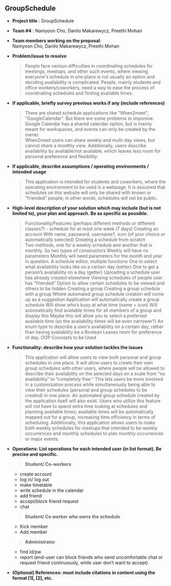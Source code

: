 GroupSchedule
-------------
- **Project title** : GroupSchedule
- **Team #4** : Namyoon Cho, Danilo Makarewycz, Preethi Mohan
- **Team members working on the proposal**:   
Namyoon Cho, Danilo Makarewycz, Preethi Mohan 
- **Problem/issue to resolve**  
  > People face various difficulties in coordinating schedules for meetings, meetups, and other such events, where viewing everyone's schedule in one place is not usually an option and deciding availability is complicated. People, mainly students and office workers/coworkers, need a way to ease the process of coordinating schedules and finding available times.   

- **If applicable, briefly survey previous works if any (include references)**  
  >   There are shared schedule applications like "When2meet", "GoogleCalendar". But there are some problems to imporove.  
    Google Calendar has a shared calendar option, but is mainly meant for workspaces, and events can only be created by the owner.  
    When2meet users can share weekly and multi-day views, but cannot share a monthly view. Additionally, users describe availability by available/not available, which leaves less room for personal preference and flexibility.
 
- **If applicable, describe assumptions / operating environments / intended usage**
  >  This application is intended for students and coworkers, where the operating environment to be used is a webpage. It is assumed that schedules on this website will only be shared with known or “friended” people; in other words, schedules will not be public.

- **High-level description of your solution which may include (but is not limited to), your plan and approach.  Be as specific as possible.**  
  > Functionality/Features (perhaps different methods or different classes?) - schedule for at most one week (7 days)
Creating an account
With name, password, username?, icon (of your choice or automatically selected)
Creating a schedule from scratch	
Two methods, one for a weekly schedule and another that is monthly. 
So two types of constructors
Weekly will have no parameters
Monthly will need parameters for the month and year in question. 
A schedule editor, multiple functions
One to select what availability looks like on a certain day (setter)
One to get a person’s availability on a day (getter)
Uploading a schedule user has already created elsewhere
Viewing schedules of people user has “friended”
Option to allow certain schedules to be viewed and others to be hidden
Creating a group
Creating a group schedule with a group
Where automated group schedule creation will come up as a suggestion
Application will automatically create a group schedule
Will show who’s busy at what time (name + icon)
Will automatically find available times for all members of a group and display this
Maybe this will allow you to select a preferred available time (so the availability times will be even narrower?)
An enum type to describe a user’s availability on a certain day, rather than having availability be a Boolean
Leaves room for preference of day.
OOP Concepts to be Used


- **Functionality: describe how your solution tackles the issues**
  > This application will allow users to view both personal and group schedules in one place. It will allow users to create their own group schedules with other users, where people will be allowed to describe their availability on the selected days on a scale from “no availability” to “completely free.” This lets users be more involved in a customization process while simultaneously being able to view their schedules (personal and group schedules to be created) in one place. An automated group schedule created by the application itself will also exist. Users who utilize this feature will not have to spend extra time looking at schedules and planning available times; available times will be automatically mapped out for a group, increasing time efficiency in terms of scheduling. Additionally, this application allows users to make both weekly schedules for meetups that intended to be weekly occurrences and monthly schedules to plan monthly occurrences or major events.  

- **Operations: List operations for each intended user (in list format).  Be precise and specific.**  
  > **Student/ Co-workers**  
    - create account
    - log in/ log out
    - make timetable
    - write schedule in the calendar
    - add friend
    - accept/block friend request
    - chat    
    
   > **Student/ Co worker who owns the schedule**
    - Kick member
    - Add member
  
      
   > **Administrator**
    - find id/pw
    - report (end-user can block friends who send uncomfortable chat or request friend continuously, while user don’t want to accept)


- **(Optional) References: must include citations in content using the format [1], [2], etc.**

